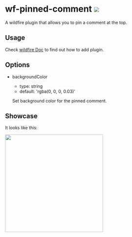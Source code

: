 # wf-pinned-comment [![](https://img.shields.io/npm/v/wf-pinned-comment.svg?style=flat-square)](https://www.npmjs.com/wf-pinned-comment)

A wildfire plugin that allows you to pin a comment at the top.

## Usage

Check [wildfire Doc](https://wildfire.js.org) to find out how to add plugin.

## Options

- backgroundColor
    + type: string
    + default: 'rgba(0, 0, 0, 0.03)'

    Set background color for the pinned comment.

## Showcase

It looks like this:

<img src="https://wx1.sinaimg.cn/mw690/643ec13dgy1fn20wkumhsj20om1c4gs4.jpg" height="320">
